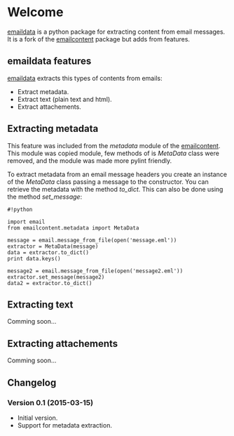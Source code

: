 # Welcome

[emaildata](https://pypi.python.org/pypi/emaildata/ "View emaildata in pypi")
is a python package for extracting content from email messages. It is
a fork of the [emailcontent](https://pypi.python.org/pypi/emailcontent/ "View emailcontent in pypi")
package but adds from features.

## emaildata features

[emaildata](https://pypi.python.org/pypi/emaildata/ "View emaildata in pypi")
extracts this types of contents from emails:

* Extract metadata.
* Extract text (plain text and html).
* Extract attachements.

## Extracting metadata

This feature was included from the *metadata* module of the 
[emailcontent](https://pypi.python.org/pypi/emailcontent/ "View emailcontent in pypi"). This module was
copied module, few methods of is *MetaData* class were removed, and the module was made more pylint friendly.

To extract metadata from an email message headers you create an instance of the *MetaData* class
passing a message to the constructor. You can retrieve the metadata with the method *to_dict*.
This can also be done using the method *set_message*:

```
#!python

import email
from emailcontent.metadata import MetaData

message = email.message_from_file(open('message.eml'))
extractor = MetaData(message)
data = extractor.to_dict()
print data.keys()

message2 = email.message_from_file(open('message2.eml'))
extractor.set_message(message2)
data2 = extractor.to_dict()
```

## Extracting text

Comming soon...

## Extracting attachements

Comming soon...

## Changelog

### Version 0.1 (2015-03-15)

* Initial version.
* Support for metadata extraction.
